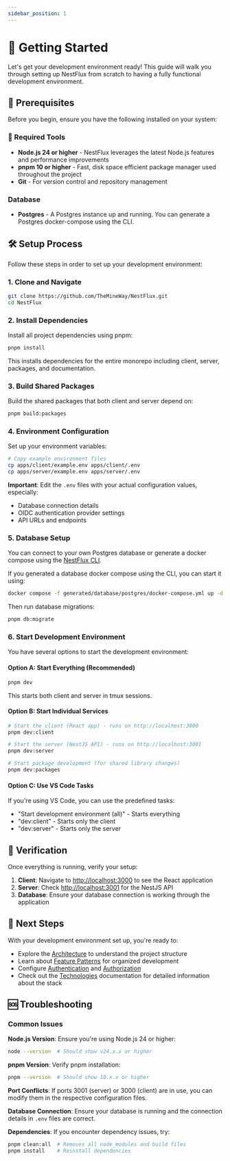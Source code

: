 ```yaml
---
sidebar_position: 1
---
```


# 🚀 Getting Started

Let's get your development environment ready! This guide will walk you through setting up NestFlux from scratch to having a fully functional development environment.

## 🧾 Prerequisites

Before you begin, ensure you have the following installed on your system:

### 🔨 Required Tools
- **Node.js 24 or higher** - NestFlux leverages the latest Node.js features and performance improvements
- **pnpm 10 or higher** - Fast, disk space efficient package manager used throughout the project
- **Git** - For version control and repository management

### Database
- **Postgres** - A Postgres instance up and running. You can generate a Postgres docker-compose using the CLI.

## 🛠️ Setup Process

Follow these steps in order to set up your development environment:

### 1. Clone and Navigate

```bash
git clone https://github.com/TheMineWay/NestFlux.git
cd NestFlux
```

### 2. Install Dependencies

Install all project dependencies using pnpm:

```bash
pnpm install
```

This installs dependencies for the entire monorepo including client, server, packages, and documentation.

### 3. Build Shared Packages

Build the shared packages that both client and server depend on:

```bash
pnpm build:packages
```

### 4. Environment Configuration

Set up your environment variables:

```bash
# Copy example environment files
cp apps/client/example.env apps/client/.env
cp apps/server/example.env apps/server/.env
```

**Important**: Edit the `.env` files with your actual configuration values, especially:
- Database connection details
- OIDC authentication provider settings
- API URLs and endpoints

### 5. Database Setup

You can connect to your own Postgres database or generate a docker compose using the [NestFlux CLI](../getting-started/tools.md).

If you generated a database docker compose using the CLI, you can start it using:

```bash
docker compose -f generated/database/postgres/docker-compose.yml up -d
```

Then run database migrations:

```bash
pnpm db:migrate
```

### 6. Start Development Environment

You have several options to start the development environment:

#### Option A: Start Everything (Recommended)
```bash
pnpm dev
```
This starts both client and server in tmux sessions.

#### Option B: Start Individual Services
```bash
# Start the client (React app) - runs on http://localhost:3000
pnpm dev:client

# Start the server (NestJS API) - runs on http://localhost:3001  
pnpm dev:server

# Start package development (for shared library changes)
pnpm dev:packages
```

#### Option C: Use VS Code Tasks
If you're using VS Code, you can use the predefined tasks:
- "Start development environment (all)" - Starts everything
- "dev:client" - Starts only the client
- "dev:server" - Starts only the server

## 🎯 Verification

Once everything is running, verify your setup:

1. **Client**: Navigate to [http://localhost:3000](http://localhost:3000) to see the React application
2. **Server**: Check [http://localhost:3001](http://localhost:3001) for the NestJS API
3. **Database**: Ensure your database connection is working through the application

## 🚦 Next Steps

With your development environment set up, you're ready to:

- Explore the [Architecture](../architecture/index.md) to understand the project structure
- Learn about [Feature Patterns](../architecture/features.md) for organized development  
- Configure [Authentication](../security/authentication.md) and [Authorization](../security/authorization.md)
- Check out the [Technologies](../technologies/index.md) documentation for detailed information about the stack

## 🆘 Troubleshooting

### Common Issues

**Node.js Version**: Ensure you're using Node.js 24 or higher:
```bash
node --version  # Should show v24.x.x or higher
```

**pnpm Version**: Verify pnpm installation:
```bash
pnpm --version  # Should show 10.x.x or higher
```

**Port Conflicts**: If ports 3001 (server) or 3000 (client) are in use, you can modify them in the respective configuration files.

**Database Connection**: Ensure your database is running and the connection details in `.env` files are correct.

**Dependencies**: If you encounter dependency issues, try:
```bash
pnpm clean:all  # Removes all node_modules and build files
pnpm install    # Reinstall dependencies
```

